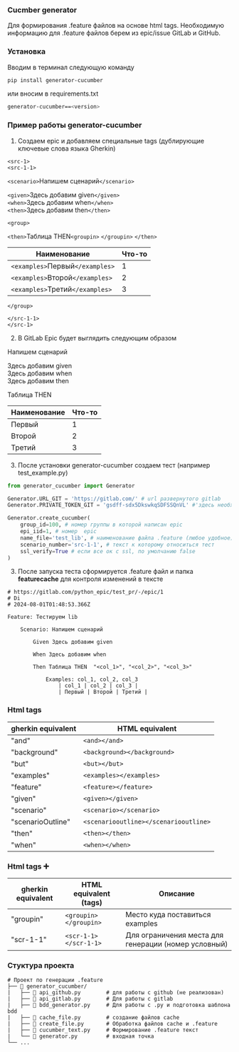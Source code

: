 ### Cucmber generator

Для формирования .feature файлов на основе html tags. 
Необходимую информацию для .feature файлов берем из epic/issue GitLab и GitHub.


### Установка

Вводим в терминал следующую команду
```bash
pip install generator-cucumber
```
или вносим в requirements.txt

```bash
generator-cucumber==<version>
```

### Пример работы generator-cucumber

1. Создаем epic и добавляем специальные tags (дублирующие ключевые слова языка Gherkin)

```<src-1>```  
```<src-1-1>```

```<scenario>```Напишем сценарий```</scenario>```  

```<given>```Здесь добавим given```</given>```  
```<when>```Здесь добавим when```</when>```  
```<then>```Здесь добавим then```</then>```  

```<group>```  

```<then>```Таблица THEN```<groupin>``` ```</groupin>``` ```</then>```

|Наименование                     |Что-то|
|---------------------------------|------|
|```<examples>```Первый```</examples>```      |1     |
|```<examples>```Второй```</examples>```      |2     |
|```<examples>```Третий```</examples>```      |3     |

```</group>```

```</src-1-1>```  
```</src-1>```  

2. В GitLab Epic будет выглядить следующим образом

<src-1>
<src-1-1>

<scenario>Напишем сценарий</scenario>  

<given>Здесь добавим given</given>  
<when>Здесь добавим when</when>  
<then>Здесь добавим then</then>  

<group>
<then>Таблица THEN <groupin></groupin></then>  

|Наименование                     |Что-то|
|---------------------------------|------|
|<examples>Первый</examples>      |1     |
|<examples>Второй</examples>      |2     |
|<examples>Третий</examples>      |3     |

</group>

</src-1-1>
</src-1>

3. После установки generator-cucumber создаем тест (например test_example.py)

```python
from generator_cucumber import Generator

Generator.URL_GIT = 'https://gitlab.com/' # url развернутого gitlab
Generator.PRIVATE_TOKEN_GIT = 'gsdff-sdx5DkswkqSDFSSQnVL' #'здесь необходим ваш access token (для примeра)

Generator.create_cucumber(
    group_id=100, # номер группы в которой написан epic
    epi_iid=1, # номер  epic
    name_file='test_lib', # наименование файла .feature (любое удобное)
    scenario_number='src-1-1', # текст к которому относиться тест
    ssl_verify=True # если все ок с ssl, по умолчанию false
)
```

3. После запуска теста сформируется .feature файл и папка __featurecache__ для контроля изменений в тексте 

```
# https://gitlab.com/python_epic/test_pr/-/epic/1
# Di
# 2024-08-01T01:48:53.366Z

Feature: Тестируем lib

    Scenario: Напишем сценарий

        Given Здесь добавим given

        When Здесь добавим when

        Then Таблица THEN  "<col_1>", "<col_2>", "<col_3>"
 
            Examples: col_1, col_2, col_3
                | col_1 | col_2 | col_3 |
                | Первый | Второй | Третий |
```

### Html tags
| gherkin equivalent |  HTML equivalent                           |
|--------------------|--------------------------------------------|
|"and"               |```<and></and>```                           |
|"background"        |```<background></background>```             |
|"but"               |```<but></but>```                           |
|"examples"          |```<examples></examples>```                 |
|"feature"           |```<feature></feature>```                   |
|"given"             |```<given></given>```                       |
|"scenario"          |```<scenario></scenario>```                 |
|"scenarioOutline"   |```<scenariooutline></scenariooutline>```   |
|"then"              |```<then></then>```                         |
|"when"              |```<when></when>```                         |

### Html tags ➕
| gherkin equivalent |  HTML equivalent (tags)                    | Описание                                                |
|--------------------|--------------------------------------------|---------------------------------------------------------|
|"groupin"           |```<groupin></groupin>```                   | Место куда поставиться examples                         |
|"scr-1-1"           |```<scr-1-1></scr-1-1>```                   | Для ограничения места для генерации (номер условный)    |

### Стуктура проекта
```
# Проект по генерации .feature
├── 📁 generator_cucumber/
|   ├── 🐍 api_github.py        # для работы с github (не реализован)
|   ├── 🐍 api_gitlab.py        # Для работы с gitlab
|   ├── 🐍 bdd_generator.py     # Для работы с .py и подготовка шаблона bdd
|   ├── 🐍 cache_file.py        # создание файлов cache
|   ├── 🐍 create_file.py       # Обработка файлов cache и .feature
|   ├── 🐍 cucumber_text.py     # Формирование .feature текст
|   └── 🐍 generator.py         # входная точка
└── ... 
```